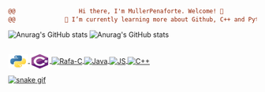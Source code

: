 
```diff

@@                  Hi there, I'm MullerPenaforte. Welcome! 👋                        @@
@@              💬 I’m currently learning more about Github, C++ and Python           @@
```





![Anurag's GitHub stats](https://github-readme-stats.vercel.app/api?username=MullerPenaforte&show_icons=true&theme=midnight-purple)
![Anurag's GitHub stats](https://github-readme-stats.vercel.app/api?username=MullerPenaforte&hide=contribs,prs&theme=midnight-purple&show_icons=true)





<div style="display: inline_block"><br>
  <a href="https://github.com/MullerPenaforte">
 
  <img align="center" alt="Python" height="30" width="40" src="https://raw.githubusercontent.com/devicons/devicon/master/icons/python/python-original.svg">
  <img align="center" alt="Rafa-Csharp" height="30" width="40" src="https://raw.githubusercontent.com/devicons/devicon/master/icons/csharp/csharp-original.svg">
  <img align="center" alt="Rafa-C" height="30" width="40" src="https://cdn.jsdelivr.net/gh/devicons/devicon/icons/c/c-original.svg">
  <img align="center" alt="Java" height="30" width="40" src="https://cdn.jsdelivr.net/gh/devicons/devicon/icons/java/java-original.svg">
  <img align="center" alt="JS" height="30" width="40" src="https://cdn.jsdelivr.net/gh/devicons/devicon/icons/javascript/javascript-original.svg">
  <img align="center" alt="C++" height="30" width="40" src="https://cdn.jsdelivr.net/gh/devicons/devicon/icons/cplusplus/cplusplus-original.svg">
            
          
          
          
          
          
  
</div>
  
  ![snake gif](https://github.com/MullerPenaforte/MullerPenaforte/blob/output/github-contribution-grid-snake.svg)

